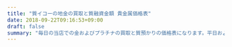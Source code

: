 ```yaml
---
title: "質イコーの地金の買取と質融資金額 貴金属価格表"
date: 2018-09-22T09:16:53+09:00
draft: false
summary: "毎日の当店での金およびプラチナの買取と質預かりの価格表になります。平日および土曜にの更新となります。日曜祝日の更新はありません。"
---
```

